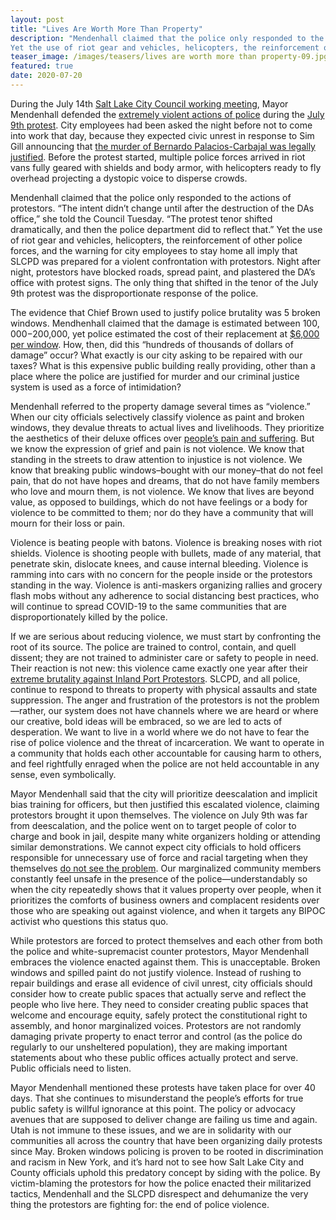 ```yaml
---
layout: post
title: "Lives Are Worth More Than Property"
description: "Mendenhall claimed that the police only responded to the actions of protestors. “The intent didn’t change until after the destruction of the DAs office,” she told the Council Tuesday. “The protest tenor shifted dramatically, and then the police department did to reflect that.”  
Yet the use of riot gear and vehicles, helicopters, the reinforcement of other police forces, and the warning for city employees to stay home all imply that SLCPD was prepared for a violent confrontation with protestors."
teaser_image: /images/teasers/lives are worth more than property-09.jpg
featured: true
date: 2020-07-20
---
```

 
During the July 14th [Salt Lake City Council working meeting](https://www.facebook.com/watch/live/?v=322615302082450), Mayor Mendenhall defended the [extremely violent actions of police](https://www.instagram.com/p/CCye1ZIB5Kg/) during the [July 9th protest](https://www.sltrib.com/news/2020/07/09/protesters-angry-bernardo/). City employees had been asked the night before not to come into work that day, because they expected civic unrest in response to Sim Gill announcing that [the murder of Bernardo Palacios-Carbajal was legally justified](https://www.deseret.com/utah/2020/7/9/21318772/salt-lake-police-legally-justified-in-killing-bernardo-palacios-d-a-says). Before the protest started, multiple police forces arrived in riot vans fully geared with shields and body armor, with helicopters ready to fly overhead projecting a dystopic voice to disperse crowds. 

Mendenhall claimed that the police only responded to the actions of protestors. “The intent didn’t change until after the destruction of the DAs office,” she told the Council Tuesday. “The protest tenor shifted dramatically, and then the police department did to reflect that.”  Yet the use of riot gear and vehicles, helicopters, the reinforcement of other police forces, and the warning for city employees to stay home all imply that SLCPD was prepared for a violent confrontation with protestors. Night after night, protestors have blocked roads, spread paint, and plastered the DA’s office with protest signs.  The only thing that shifted in the tenor of the July 9th protest was the disproportionate response of the police.

The evidence that Chief Brown used to justify police brutality was 5 broken windows. Mendhenhall claimed that the damage is estimated between $100,000-$200,000, yet police estimated the cost of their replacement at [$6,000 per window](https://www.deseret.com/utah/2020/7/11/21321195/man-arrested-in-2-salt-lake-protests-charged-with-breaking-windows-at-district-attorney-office). How, then, did this “hundreds of thousands of dollars of damage” occur? What exactly is our city asking to be repaired with our taxes?  What is this expensive public building really providing, other than a place where the police are justified for murder and our criminal justice system is used as a force of intimidation? 

Mendenhall referred to the property damage several times as “violence.”  When our city officials selectively classify violence as paint and broken windows, they devalue threats to actual lives and livelihoods. They prioritize the aesthetics of their deluxe offices over [people’s pain and suffering](https://kutv.com/news/local/da-gill-devalues-human-life-says-family-of-man-shot-34-times-while-running-from-cops). But we know the expression of grief and pain is not violence. We know that standing in the streets to draw attention to injustice is not violence. We know that breaking public windows–bought with our money–that do not feel pain, that do not have hopes and dreams, that do not have family members who love and mourn them, is not violence. We know that lives are beyond value, as opposed to buildings, which do not have feelings or a body for violence to be committed to them; nor do they have a community that will mourn for their loss or pain. 

Violence is beating people with batons. Violence is breaking noses with riot shields. Violence is shooting people with bullets, made of any material, that penetrate skin, dislocate knees, and cause internal bleeding. Violence is ramming into cars with no concern for the people inside or the protestors standing in the way. Violence is anti-maskers organizing rallies and grocery flash mobs without any adherence to social distancing best practices, who will continue to spread COVID-19 to the same communities that are disproportionately killed by the police.

If we are serious about reducing violence, we must start by confronting the root of its source. The police are trained to control, contain, and quell dissent; they are not trained to administer care or safety to people in need. Their reaction is not new: this violence came exactly one year after their [extreme brutality against Inland Port Protestors](https://fox13now.com/2019/07/11/watch-fox-13-releases-its-raw-video-from-the-july-9-inland-port-protest/). SLCPD, and all police, continue to respond to threats to property with physical assaults and state suppression. The anger and frustration of the protestors is not the problem—rather, our system does not have channels where we are heard or where our creative, bold ideas will be embraced, so we are led to acts of desperation. We want to live in a world where we do not have to fear the rise of police violence and the threat of incarceration. We want to operate in a community that holds each other accountable for causing harm to others, and feel rightfully enraged when the police are not held accountable in any sense, even symbolically. 

Mayor Mendenhall said that the city will prioritize deescalation and implicit bias training for officers, but then justified this escalated violence, claiming protestors brought it upon themselves. The violence on July 9th was far from deescalation, and the police went on to target people of color to charge and book in jail, despite many white organizers holding or attending similar demonstrations. We cannot expect city officials to hold officers responsible for unnecessary use of force and racial targeting when they themselves [do not see the problem](https://www.sltrib.com/news/2020/06/03/trib-talk-salt-lake-city/).  Our marginalized community members constantly feel unsafe in the presence of the police—understandably so when the city repeatedly shows that it values property over people, when it prioritizes the comforts of business owners and complacent residents over those who are speaking out against violence, and when it targets any BIPOC activist who questions this status quo.  

While protestors are forced to protect themselves and each other from both the police and white-supremacist counter protestors, Mayor Mendenhall embraces the violence enacted against them. This is unacceptable. Broken windows and spilled paint do not justify violence. Instead of rushing to repair buildings and erase all evidence of civil unrest, city officials should consider how to create public spaces that actually serve and reflect the people who live here. They need to consider creating public spaces that welcome and encourage equity, safely protect the constitutional right to assembly, and honor marginalized voices. Protestors are not randomly damaging private property to enact terror and control (as the police do regularly to our unsheltered population), they are making important statements about who these public offices actually protect and serve. Public officials need to listen.

Mayor Mendenhall mentioned these protests have taken place for over 40 days. That she continues to misunderstand the people’s efforts for true public safety is willful ignorance at this point. The policy or advocacy avenues that are supposed to deliver change are failing us time and again. Utah is not immune to these issues, and we are in solidarity with our communities all across the country that have been organizing daily protests since May. Broken windows policing is proven to be rooted in discrimination and racism in New York, and it’s hard not to see how Salt Lake City and County officials uphold this predatory concept by siding with the police. By victim-blaming the protestors for how the police enacted their militarized tactics, Mendenhall and the SLCPD disrespect and dehumanize the very thing the protestors are fighting for: the end of police violence.
